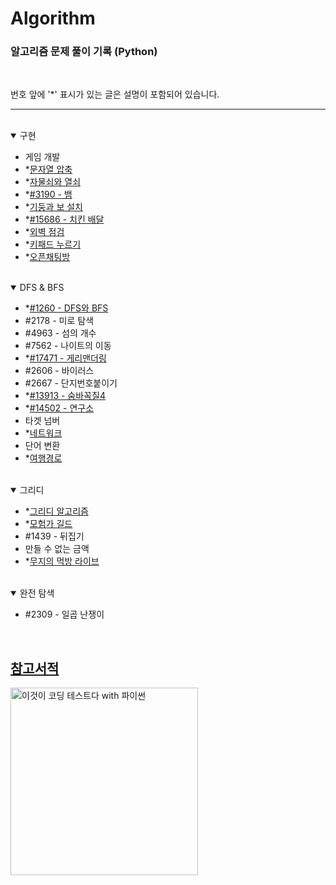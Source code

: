 # Algorithm
### 알고리즘 문제 풀이 기록 (Python)

<br>

번호 앞에 '*' 표시가 있는 글은 설명이 포함되어 있습니다.

---
<br>

<details open markdown = "1">

<summary>구현</summary>

  - 게임 개발
  - *[문자열 압축](https://github.com/ERyukSa/Algorithm/blob/main/%EA%B5%AC%ED%98%84/%EB%AC%B8%EC%9E%90%EC%97%B4%20%EC%95%95%EC%B6%95.md)
  - *[자물쇠와 열쇠](https://github.com/ERyukSa/Algorithm/blob/main/%EA%B5%AC%ED%98%84/%EC%9E%90%EB%AC%BC%EC%87%A0%EC%99%80%20%EC%97%B4%EC%87%A0.md)
  - *[#3190 - 뱀](https://github.com/ERyukSa/Algorithm/blob/main/%EA%B5%AC%ED%98%84/%233190%20-%20%EB%B1%80.md)
  - *[기둥과 보 설치](https://github.com/ERyukSa/Algorithm/blob/main/%EA%B5%AC%ED%98%84/%EA%B8%B0%EB%91%A5%EA%B3%BC%20%EB%B3%B4%20%EC%84%A4%EC%B9%98.md)
  - *[#15686 - 치킨 배달](https://github.com/ERyukSa/Algorithm/blob/main/%EA%B5%AC%ED%98%84/%2315686%20-%20%EC%B9%98%ED%82%A8%20%EB%B0%B0%EB%8B%AC.md)
  - *[외벽 점검](https://github.com/ERyukSa/Algorithm/blob/main/%EA%B5%AC%ED%98%84/%EC%99%B8%EB%B2%BD%20%EC%A0%90%EA%B2%80.md)
  - *[키패드 누르기](https://best-human-developer.tistory.com/2)
  - *[오픈채팅방](https://best-human-developer.tistory.com/3)
  
</details>

<br>

<details open markdown="2">

<summary>DFS & BFS</summary>

  - *[#1260 - DFS와 BFS](https://github.com/ERyukSa/Algorithm/blob/main/DFS&BFS/%231260%20-%20DFS%EC%99%80%20BFS.md)
  - #2178 - 미로 탐색
  - #4963 - 섬의 개수
  - #7562 - 나이트의 이동
  - *[#17471 - 게리맨더링](https://github.com/ERyukSa/Algorithm/blob/main/DFS%26BFS/%2317471%20-%20%EA%B2%8C%EB%A6%AC%EB%A7%A8%EB%8D%94%EB%A7%81.md)
  - #2606 - 바이러스
  - #2667 - 단지번호붙이기  
  - *[#13913 - 숨바꼭질4](https://github.com/ERyukSa/Algorithm/blob/main/DFS%26BFS/%2313913%20-%20%EC%88%A8%EB%B0%94%EA%BC%AD%EC%A7%884.md)
  - *[#14502 - 연구소](https://github.com/ERyukSa/Algorithm/blob/main/DFS%26BFS/%2314502%20-%20%EC%97%B0%EA%B5%AC%EC%86%8C.md)
  - 타겟 넘버
  - *[네트워크](https://github.com/ERyukSa/Algorithm/blob/main/DFS%26BFS/%EB%84%A4%ED%8A%B8%EC%9B%8C%ED%81%AC.md)
  - 단어 변환
  - *[여행경로](https://github.com/ERyukSa/Algorithm/blob/main/DFS%26BFS/%EC%97%AC%ED%96%89%EA%B2%BD%EB%A1%9C.md)
  
</details>

<br>

<details open markdown="3">

<summary>그리디</summary>

  - *[그리디 알고리즘](https://github.com/ERyukSa/Algorithm/blob/main/Greedy/Greedy.md)
  - *[모험가 길드](./Greedy/모험가%20길드.md) 
  - #1439 - 뒤집기
  - 만들 수 없는 금액
  - *[무지의 먹방 라이브](https://github.com/ERyukSa/Algorithm/blob/main/Greedy/%EB%AC%B4%EC%A7%80%EC%9D%98%20%EB%A8%B9%EB%B0%A9%20%EB%9D%BC%EC%9D%B4%EB%B8%8C.md)

</details>

<br>

<details open markdown="4">

<summary>완전 탐색</summary>

  - #2309 - 일곱 난쟁이

</details>

<br>

## [참고서적](#참고서적)

[<img width="300" src="https://search.pstatic.net/common/?src=http%3A%2F%2Fblogfiles.naver.net%2FMjAyMTAxMTdfMjE4%2FMDAxNjEwODQ1Mzc2MTI5.J9I4C67bdsG9IUCz17AAiZQ-Ex3WVuRmqcP3ZE4t4qwg.llvkH6ZKQERHZ_iaPkcKaeTAos6ZxdW9JHVTsUHOV14g.PNG.cy2003k%2Fimage.png&type=sc960_832" alt="이것이 코딩 테스트다 with 파이썬" title="이것이 코딩 테스트다 with 파이썬">](https://book.naver.com/bookdb/book_detail.nhn?bid=16439154)